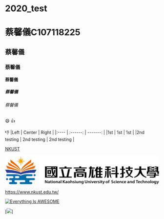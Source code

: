 # 2020_test

# 蔡馨儀C107118225
## 蔡馨儀
### 蔡馨儀
#### 蔡馨儀
##### 蔡馨儀
###### 蔡馨儀

:smile:
:+1:

:-1:
|Left | Center | Right |
|:---- | :------: | -------: |
|1st | 1st | 1st |
|2nd testing | 2nd testing | 2nd testing |

[NKUST](https://www.nkust.edu.tw/)

![NKUST](NKUST.png "NKUST")

<https://www.nkust.edu.tw/>

[![Everything Is AWESOME](https://img.youtube.com/vi/StTqXEQ2l-Y/0.jpg)](https://www.youtube.com/watch?v=StTqXEQ2l-Y "Everything Is AWESOME")

[![](https://img.youtube.com/vi/sSm2dRarhPo/0.jpg)]
